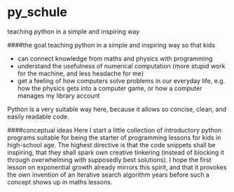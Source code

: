 py_schule
=========

teaching python in a simple and inspiring way


####the goal
teaching python in a simple and inspiring way so that kids
- can connect knowledge from maths and physics with programming
- understand the usefulness of numerical computation (more stupid work for the machine, and less headache for me)
- get a feeling of how computers solve problems in our everyday life, e.g. how the physics gets into a computer game, or how a computer manages my library account

Python is a very suitable way here, because it allows so concise, clean, and easily readable code.

####conceptual ideas
Here I start a little collection of introductory python programs suitable for being the starter of programming lessons for kids in high-school age. The highest directive is that the code snippets shall be inspiring, that they shall spark own creative tinkering (instead of blocking it through overwhelming with supposedly best solutions). I hope the first lesson on exponential growth already mirrors this spirit, and that it provokes the own invention of an iterative search algorithm years before such a concept shows up in maths lessons.

